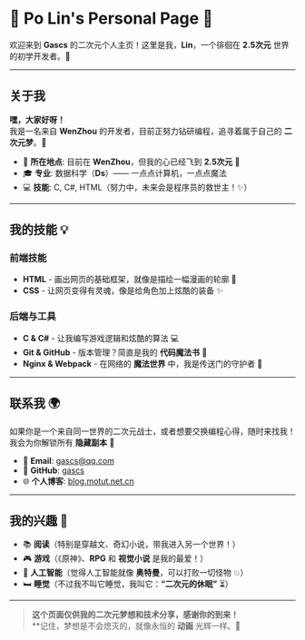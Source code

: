 # 🌸 Po Lin's Personal Page 🌸

欢迎来到 **Gascs** 的二次元个人主页！这里是我，**Lin**，一个徘徊在 **2.5次元** 世界的初学开发者。🚀

---

## 关于我

**嘿，大家好呀！**  
我是一名来自 **WenZhou** 的开发者，目前正努力钻研编程，追寻着属于自己的 **二次元梦**。💭

- 📍 **所在地点**: 目前在 **WenZhou**，但我的心已经飞到 **2.5次元** 🌌  
- 🎓 **专业**: 数据科学（**Ds**）—— 一点点计算机，一点点魔法  
- 💻 **技能**: C, C#, HTML（努力中，未来会是程序员的救世主！✨）

---

## 我的技能 💡

### **前端技能**  
- **HTML** - 画出网页的基础框架，就像是描绘一幅漫画的轮廓 🎨  
- **CSS** - 让网页变得有灵魂，像是给角色加上炫酷的装备 ✨

### **后端与工具**  
- **C & C#** - 让我编写游戏逻辑和炫酷的算法 💻  
- **Git & GitHub** - 版本管理？简直是我的 **代码魔法书** 🔮  
- **Nginx & Webpack** - 在网络的 **魔法世界** 中，我是传送门的守护者 🏰

---

## 联系我 🌍

如果你是一个来自同一世界的二次元战士，或者想要交换编程心得，随时来找我！我会为你解锁所有 **隐藏副本** 💬

- 📧 **Email**: [gascs@qq.com](mailto:gascs@qq.com)  
- 💼 **GitHub**: [gascs](https://github.com/gascs)  
- 🌐 **个人博客**: [blog.motut.net.cn](https://blog.motut.net.cn/)  

---

## 我的兴趣 🍥

- 📚 **阅读**（特别是穿越文、奇幻小说，带我进入另一个世界！）  
- 🎮 **游戏**（《原神》、**RPG** 和 **视觉小说** 是我的最爱！）  
- 🚀 **人工智能**（觉得人工智能就像 **奥特曼**，可以打败一切怪物 💥）  
- 🛏 **睡觉**（不过我不叫它睡觉，我叫它：**“二次元的休眠”** ⏳）

---

> **这个页面仅供我的二次元梦想和技术分享，感谢你的到来！**  
> **记住，梦想是不会熄灭的，就像永恒的 **动画** 光辉一样。🌟

